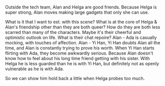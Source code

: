 Outside the tech team, Alan and Helga are good friends. Because Helga is super strong, Alan moves making large gadgets that only she can use.



What is it that I want to est. with this scene? What is at the core of Helga & Alan's friendship other than they are both queer? How do they are both less scarred than many of the characters. Maybe it's their cheerful and optimistic outlook on life. What is their chat repoire? Alan - Ada is casually mocking, with touches of affection. Alan - Yi Han, Yi Han doubts Alan all the time, and Alan is constantly trying to prove his worth. When Yi Han starts flirting with Ada, they become awkwardly serious. Because Alan doesn't know how to feel about his long time friend getting with his sister. With Helga he is less guarded than he is with Yi Han, but definitely not as openly vulnerable as he is with Ada. 

So we can show him hold back a little when Helga probes too much.